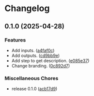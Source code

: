 # Changelog

## 0.1.0 (2025-04-28)


### Features

* Add inputs. ([a4faf0c](https://github.com/ryohidaka/action-get-description/commit/a4faf0c29c6edc323a10bace664b86390d7a4b4f))
* Add outputs. ([cd9bb9e](https://github.com/ryohidaka/action-get-description/commit/cd9bb9ee7fb0eb294450bd777f5c057ba70b03c6))
* Add step to get description. ([e085e37](https://github.com/ryohidaka/action-get-description/commit/e085e37161d81d6bf01c66159c9fc7e16da5db22))
* Change branding. ([0c892d7](https://github.com/ryohidaka/action-get-description/commit/0c892d7cb12a0ce343578d2e8fd67b736d88b8da))


### Miscellaneous Chores

* release 0.1.0 ([acb17d9](https://github.com/ryohidaka/action-get-description/commit/acb17d95ec70992250595375449d4c57a419111b))
